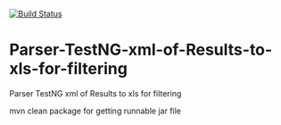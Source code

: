 [![Build Status](https://dev.azure.com/YauheniPo/WebTestFramework/_apis/build/status/YauheniPo.Parser-TestNG-xml-of-Results-to-xls-for-filtering?branchName=master)](https://dev.azure.com/YauheniPo/WebTestFramework/_build/latest?definitionId=9&branchName=master)

# Parser-TestNG-xml-of-Results-to-xls-for-filtering
Parser TestNG xml of Results to xls for filtering

mvn clean package
    for getting runnable jar file
